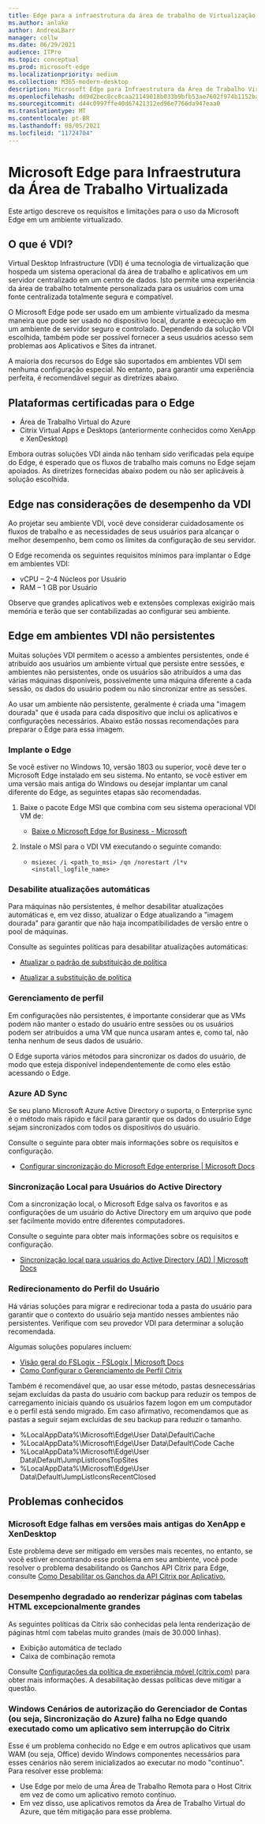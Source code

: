 ```yaml
---
title: Edge para a infraestrutura da área de trabalho de Virtualização
ms.author: anlake
author: AndreaLBarr
manager: collw
ms.date: 06/29/2021
audience: ITPro
ms.topic: conceptual
ms.prod: microsoft-edge
ms.localizationpriority: medium
ms.collection: M365-modern-desktop
description: Microsoft Edge para Infraestrutura da Área de Trabalho Virtualizada.
ms.openlocfilehash: dd9d2bec8cc8caa21149018b033b9bfb53ae7602f974b1152ba91ddbb7cdbab0
ms.sourcegitcommit: d44c0997ffe40d67421312ed96e7766da947eaa0
ms.translationtype: MT
ms.contentlocale: pt-BR
ms.lasthandoff: 08/05/2021
ms.locfileid: "11724704"
---
```

# <a name="microsoft-edge-for-virtualized-desktop-infrastructure"></a>Microsoft Edge para Infraestrutura da Área de Trabalho Virtualizada

Este artigo descreve os requisitos e limitações para o uso da Microsoft Edge em um ambiente virtualizado.

## <a name="what-is-vdi"></a>O que é VDI?

Virtual Desktop Infrastructure (VDI) é uma tecnologia de virtualização que hospeda um sistema operacional da área de trabalho e aplicativos em um servidor centralizado em um centro de dados. Isto permite uma experiência da área de trabalho totalmente personalizada para os usuários com uma fonte centralizada totalmente segura e compatível.

O Microsoft Edge pode ser usado em um ambiente virtualizado da mesma maneira que pode ser usado no dispositivo local, durante a execução em um ambiente de servidor seguro e controlado. Dependendo da solução VDI escolhida, também pode ser possível fornecer a seus usuários acesso sem problemas aos Aplicativos e Sites da intranet.

A maioria dos recursos do Edge são suportados em ambientes VDI sem nenhuma configuração especial. No entanto, para garantir uma experiência perfeita, é recomendável seguir as diretrizes abaixo.

## <a name="platforms-certified-for-edge"></a>Plataformas certificadas para o Edge

- Área de Trabalho Virtual do Azure
- Citrix Virtual Apps e Desktops (anteriormente conhecidos como XenApp e XenDesktop)

Embora outras soluções VDI ainda não tenham sido verificadas pela equipe do Edge, é esperado que os fluxos de trabalho mais comuns no Edge sejam apoiados. As diretrizes fornecidas abaixo podem ou não ser aplicáveis à solução escolhida.

## <a name="edge-on-vdi-performance-considerations"></a>Edge nas considerações de desempenho da VDI

Ao projetar seu ambiente VDI, você deve considerar cuidadosamente os fluxos de trabalho e as necessidades de seus usuários para alcançar o melhor desempenho, bem como os limites da configuração de seu servidor.

O Edge recomenda os seguintes requisitos mínimos para implantar o Edge em ambientes VDI:

- vCPU – 2-4 Núcleos por Usuário
- RAM – 1 GB por Usuário

Observe que grandes aplicativos web e extensões complexas exigirão mais memória e terão que ser contabilizadas ao configurar seu ambiente.

## <a name="edge-on-non-persisted-vdi-environments"></a>Edge em ambientes VDI não persistentes

Muitas soluções VDI permitem o acesso a ambientes persistentes, onde é atribuído aos usuários um ambiente virtual que persiste entre sessões, e ambientes não persistentes, onde os usuários são atribuídos a uma das várias máquinas disponíveis, possivelmente uma máquina diferente a cada sessão, os dados do usuário podem ou não sincronizar entre as sessões.

Ao usar um ambiente não persistente, geralmente é criada uma "imagem dourada" que é usada para cada dispositivo que inclui os aplicativos e configurações necessários. Abaixo estão nossas recomendações para preparar o Edge para essa imagem.

### <a name="deploy-edge"></a>Implante o Edge

Se você estiver no Windows 10, versão 1803 ou superior, você deve ter o Microsoft Edge instalado em seu sistema. No entanto, se você estiver em uma versão mais antiga do Windows ou desejar implantar um canal diferente do Edge, as seguintes etapas são recomendadas.

1. Baixe o pacote Edge MSI que combina com seu sistema operacional VDI VM de:

    - [Baixe o Microsoft Edge for Business - Microsoft](https://www.microsoft.com/edge/business/download)

2. Instale o MSI para o VDI VM executando o seguinte comando:

    - `msiexec /i <path_to_msi> /qn /norestart /l*v <install_logfile_name>`

### <a name="disable-automatic-updates"></a>Desabilite atualizações automáticas

Para máquinas não persistentes, é melhor desabilitar atualizações automáticas e, em vez disso, atualizar o Edge atualizando a "imagem dourada" para garantir que não haja incompatibilidades de versão entre o pool de máquinas.

Consulte as seguintes políticas para desabilitar atualizações automáticas:

- [Atualizar o padrão de substituição de política](/deployedge/microsoft-edge-update-policies#updatedefault)

- [Atualizar a substituição de política](/deployedge/microsoft-edge-update-policies#update)

### <a name="profile-management"></a>Gerenciamento de perfil

Em configurações não persistentes, é importante considerar que as VMs podem não manter o estado do usuário entre sessões ou os usuários podem ser atribuídos a uma VM que nunca usaram antes e, como tal, não tenha nenhum de seus dados de usuário.

O Edge suporta vários métodos para sincronizar os dados do usuário, de modo que esteja disponível independentemente de como eles estão acessando o Edge.

### <a name="azure-ad-sync"></a>Azure AD Sync

Se seu plano Microsoft Azure Active Directory o suporta, o Enterprise sync é o método mais rápido e fácil para garantir que os dados do usuário Edge sejam sincronizados com todos os dispositivos do usuário.  

Consulte o seguinte para obter mais informações sobre os requisitos e configuração.  

- [Configurar sincronização do Microsoft Edge enterprise | Microsoft Docs](/deployedge/microsoft-edge-enterprise-sync)

### <a name="on-premise-sync-for-active-directory-users"></a>Sincronização Local para Usuários do Active Directory

Com a sincronização local, o Microsoft Edge salva os favoritos e as configurações de um usuário do Active Directory em um arquivo que pode ser facilmente movido entre diferentes computadores.  

Consulte o seguinte para obter mais informações sobre os requisitos e configuração.  

- [Sincronização local para usuários do Active Directory (AD) | Microsoft Docs](/deployedge/microsoft-edge-on-premises-sync)

### <a name="user-profile-redirection"></a>Redirecionamento do Perfil do Usuário  

Há várias soluções para migrar e redirecionar toda a pasta do usuário para garantir que o contexto do usuário seja mantido nesses ambientes não persistentes. Verifique com seu provedor VDI para determinar a solução recomendada.

Algumas soluções populares incluem:

- [Visão geral do FSLogix - FSLogix | Microsoft Docs](/fslogix/overview)
- [Como Configurar o Gerenciamento de Perfil Citrix](https://support.citrix.com/article/CTX222893)

Também é recomendável que, ao usar esse método, pastas desnecessárias sejam excluídas da pasta do usuário com backup para reduzir os tempos de carregamento iniciais quando os usuários fazem logon em um computador e o perfil está sendo migrado. Em caso afirmativo, recomendamos que as pastas a seguir sejam excluídas de seu backup para reduzir o tamanho.

- %LocalAppData%\Microsoft\Edge\User Data\Default\Cache
- %LocalAppData%\Microsoft\Edge\User Data\Default\Code Cache
- %LocalAppData%\Microsoft\Edge\User Data\Default\JumpListIconsTopSites
- %LocalAppData%\Microsoft\Edge\User Data\Default\JumpListIconsRecentClosed

## <a name="known-issues"></a>Problemas conhecidos

### <a name="microsoft-edge-crashes-in-older-versions-of-xenapp-and-xendesktop"></a>Microsoft Edge falhas em versões mais antigas do XenApp e XenDesktop

Este problema deve ser mitigado em versões mais recentes, no entanto, se você estiver encontrando esse problema em seu ambiente, você pode resolver o problema desabilitando os Ganchos API Citrix para Edge, consulte [Como Desabilitar os Ganchos da API Citrix por Aplicativo.](https://support.citrix.com/article/CTX107825)

### <a name="degraded-performance-when-rendering-pages-with-exceptionally-large-html-tables"></a>Desempenho degradado ao renderizar páginas com tabelas HTML excepcionalmente grandes

As seguintes políticas da Citrix são conhecidas pela lenta renderização de páginas html com tabelas muito grandes (mais de 30.000 linhas).

- Exibição automática de teclado
- Caixa de combinação remota

Consulte [Configurações da política de experiência móvel (citrix.com)](https://docs.citrix.com/citrix-virtual-apps-desktops/policies/reference/ica-policy-settings/mobile-experience-policy-settings.html) para obter mais informações. A desabilitação dessas políticas deve mitigar a questão.

### <a name="windows-account-manager-authorization-scenarios-ie--azure-sync-fail-in-edge-when-run-as-a-citrix-seamless-application"></a>Windows Cenários de autorização do Gerenciador de Contas (ou seja,  Sincronização do Azure) falha no Edge quando executado como um aplicativo sem interrupção do Citrix

Esse é um problema conhecido no Edge e em outros aplicativos que usam WAM (ou seja, Office) devido Windows componentes necessários para esses cenários não serem inicializados ao executar no modo "contínuo". Para resolver esse problema:

- Use Edge por meio de uma Área de Trabalho Remota para o Host Citrix em vez de como um aplicativo remoto contínuo.
- Em vez disso, use aplicativos remotos da Área de Trabalho Virtual do Azure, que têm mitigação para esse problema.
